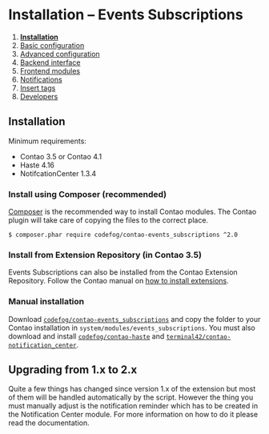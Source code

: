 # Installation – Events Subscriptions

1. [**Installation**](01-installation.md)
2. [Basic configuration](02-basics.md)
3. [Advanced configuration](03-advanced.md)
4. [Backend interface](04-backend.md)
5. [Frontend modules](05-frontend-modules.md)
6. [Notifications](06-notifications.md)
7. [Insert tags](07-insert-tags.md)
8. [Developers](08-developers.md)


## Installation

Minimum requirements:

 - Contao 3.5 or Contao 4.1
 - Haste 4.16
 - NotifcationCenter 1.3.4


### Install using Composer (recommended)

[Composer][1] is the recommended way to install Contao modules.
The Contao plugin will take care of copying the files to the correct place.

    $ composer.phar require codefog/contao-events_subscriptions ^2.0


### Install from Extension Repository (in Contao 3.5)

Events Subscriptions can also be installed from the Contao Extension Repository.
Follow the Contao manual on [how to install extensions][2].


### Manual installation

Download [`codefog/contao-events_subscriptions`][3] and copy the folder to your Contao
installation in `system/modules/events_subscriptions`. You must also download and
install [`codefog/contao-haste`][4] and [`terminal42/contao-notification_center`][5].


## Upgrading from 1.x to 2.x

Quite a few things has changed since version 1.x of the extension but most of them will
be handled automatically by the script. However the thing you must manually adjust is the
notification reminder which has to be created in the Notification Center module. For more
information on how to do it please read the documentation.



[1]: https://getcomposer.org
[2]: https://docs.contao.org/books/manual/3.5/en/05-system-administration/extensions.html
[3]: https://github.com/codefog/contao-events_subscriptions/archive/master.zip
[4]: https://github.com/codefog/contao-haste/archive/master.zip
[5]: https://github.com/terminal42/contao-notification_center/archive/master.zip
